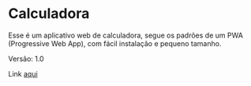 # Calculadora

Esse é um aplicativo web de calculadora, segue os padrões de um PWA (Progressive Web App), com fácil instalação e pequeno tamanho.

Versão: 1.0

Link <a href="" >aqui</a>